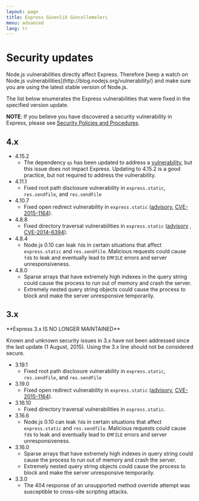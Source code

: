 ```yaml
---
layout: page
title: Express Güvenlik Güncellemeleri
menu: advanced
lang: tr
---
```

<div id="page-doc" markdown="1">

# Security updates

<div class="doc-box doc-notice" markdown="1">
Node.js vulnerabilities directly affect Express. Therefore [keep a watch on Node.js vulnerabilities](http://blog.nodejs.org/vulnerability/) and make sure you are using the latest stable version of Node.js.
</div>

The list below enumerates the Express vulnerabilities that were fixed in the specified version update.

**NOTE**: If you believe you have discovered a security vulnerability in Express, please see
[Security Policies and Procedures](https://github.com/expressjs/express/blob/master/Security.md).

## 4.x

  * 4.15.2
    * The dependency `qs` has been updated to address a [vulnerability](https://snyk.io/vuln/npm:qs:20170213), but this issue does not impact Express. Updating to 4.15.2 is a good practice, but not required to address the vulnerability.
  * 4.11.1
    * Fixed root path disclosure vulnerability in `express.static`, `res.sendfile`, and `res.sendFile`
  * 4.10.7
    * Fixed open redirect vulnerability in `express.static` ([advisory](https://npmjs.com/advisories/35), [CVE-2015-1164](http://cve.mitre.org/cgi-bin/cvename.cgi?name=CVE-2015-1164)).
  * 4.8.8
    * Fixed directory traversal vulnerabilities in `express.static` ([advisory](http://npmjs.com/advisories/32) , [CVE-2014-6394](http://cve.mitre.org/cgi-bin/cvename.cgi?name=CVE-2014-6394)).
  * 4.8.4
    * Node.js 0.10 can leak `fd`s in certain situations that affect `express.static` and `res.sendfile`. Malicious requests could cause `fd`s to leak and eventually lead to `EMFILE` errors and server unresponsiveness.
  * 4.8.0
    * Sparse arrays that have extremely high indexes in the query string could cause the process to run out of memory and crash the server.
    * Extremely nested query string objects could cause the process to block and make the server unresponsive temporarily.

## 3.x

  <div class="doc-box doc-warn" markdown="1">
  **Express 3.x IS NO LONGER MAINTAINED**

  Known and unknown security issues in 3.x have not been addressed since the last update (1 August, 2015). Using the 3.x line should not be considered secure.
  </div>

  * 3.19.1
    * Fixed root path disclosure vulnerability in `express.static`, `res.sendfile`, and `res.sendFile`
  * 3.19.0
    * Fixed open redirect vulnerability in `express.static` ([advisory](https://npmjs.com/advisories/35), [CVE-2015-1164](http://cve.mitre.org/cgi-bin/cvename.cgi?name=CVE-2015-1164)).
  * 3.16.10
    * Fixed directory traversal vulnerabilities in `express.static`.
  * 3.16.6
    * Node.js 0.10 can leak `fd`s in certain situations that affect `express.static` and `res.sendfile`. Malicious requests could cause `fd`s to leak and eventually lead to `EMFILE` errors and server unresponsiveness.
  * 3.16.0
    * Sparse arrays that have extremely high indexes in query string could cause the process to run out of memory and crash the server.
    * Extremely nested query string objects could cause the process to block and make the server unresponsive temporarily.
  * 3.3.0
    * The 404 response of an unsupported method override attempt was susceptible to cross-site scripting attacks.
</div>

